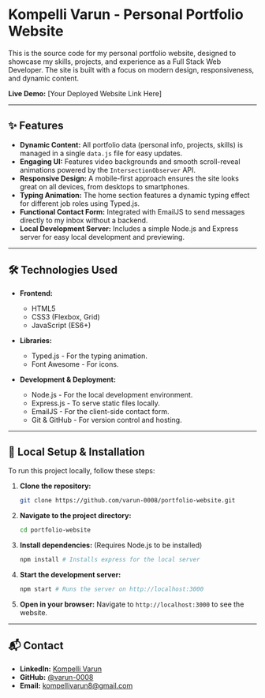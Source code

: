 # Kompelli Varun - Personal Portfolio Website

This is the source code for my personal portfolio website, designed to showcase my skills, projects, and experience as a Full Stack Web Developer. The site is built with a focus on modern design, responsiveness, and dynamic content.

**Live Demo:** [Your Deployed Website Link Here]

---

## ✨ Features

- **Dynamic Content:** All portfolio data (personal info, projects, skills) is managed in a single `data.js` file for easy updates.
- **Engaging UI:** Features video backgrounds and smooth scroll-reveal animations powered by the `IntersectionObserver` API.
- **Responsive Design:** A mobile-first approach ensures the site looks great on all devices, from desktops to smartphones.
- **Typing Animation:** The home section features a dynamic typing effect for different job roles using Typed.js.
- **Functional Contact Form:** Integrated with EmailJS to send messages directly to my inbox without a backend.
- **Local Development Server:** Includes a simple Node.js and Express server for easy local development and previewing.

---

## 🛠️ Technologies Used

- **Frontend:**
  - HTML5
  - CSS3 (Flexbox, Grid)
  - JavaScript (ES6+)

- **Libraries:**
  - Typed.js - For the typing animation.
  - Font Awesome - For icons.

- **Development & Deployment:**
  - Node.js - For the local development environment.
  - Express.js - To serve static files locally.
  - EmailJS - For the client-side contact form.
  - Git & GitHub - For version control and hosting.

---

## 🚀 Local Setup & Installation

To run this project locally, follow these steps:

1.  **Clone the repository:**
    ```bash
    git clone https://github.com/varun-0008/portfolio-website.git
    ```

2.  **Navigate to the project directory:**
    ```bash
    cd portfolio-website
    ```

3.  **Install dependencies:**
    (Requires Node.js to be installed)
    ```bash
    npm install # Installs express for the local server
    ```

4.  **Start the development server:**
    ```bash
    npm start # Runs the server on http://localhost:3000
    ```

5.  **Open in your browser:**
    Navigate to `http://localhost:3000` to see the website.

---

## 📬 Contact

- **LinkedIn:** [Kompelli Varun](https://www.linkedin.com/in/kompelli-varun-85981834b)
- **GitHub:** [@varun-0008](https://github.com/varun-0008)
- **Email:** kompellivarun8@gmail.com